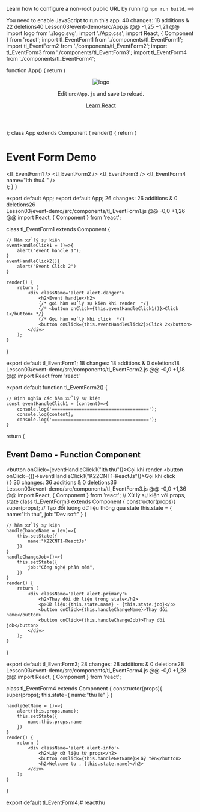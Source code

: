   Learn how to configure a non-root public URL by running `npm run build`.
    -->
    <title>React App</title>
    <link href="https://cdn.jsdelivr.net/npm/bootstrap@5.3.3/dist/css/bootstrap.min.css" rel="stylesheet" integrity="sha384-QWTKZyjpPEjISv5WaRU9OFeRpok6YctnYmDr5pNlyT2bRjXh0JMhjY6hW+ALEwIH" crossorigin="anonymous">
  </head>
  <body>
    <noscript>You need to enable JavaScript to run this app.</noscript>
 40 changes: 18 additions & 22 deletions40  
Lesson03/event-demo/src/App.js
@@ -1,25 +1,21 @@
import logo from './logo.svg';
import './App.css';
import React, { Component } from 'react';
import tl_EventForm1 from './components/tl_EventForm1';
import tl_EventForm2 from './components/tl_EventForm2';
import tl_EventForm3 from './components/tl_EventForm3';
import tl_EventForm4 from './components/tl_EventForm4';

function App() {
  return (
    <div className="App">
      <header className="App-header">
        <img src={logo} className="App-logo" alt="logo" />
        <p>
          Edit <code>src/App.js</code> and save to reload.
        </p>
        <a
          className="App-link"
          href="https://reactjs.org"
          target="_blank"
          rel="noopener noreferrer"
        >
          Learn React
        </a>
      </header>
    </div>
  );
class App extends Component {
  render() {
    return (
      <div className='container'>
          <h1>Event Form Demo</h1>
          <tl_EventForm1 />
          <tl_EventForm2 />
          <tl_EventForm3 />
          <tl_EventForm4 name="lth thu4
            " />
      </div>
    );
  }
}

export default App;
export default App;
 26 changes: 26 additions & 0 deletions26  
Lesson03/event-demo/src/components/tl_EventForm1.js
@@ -0,0 +1,26 @@
import React, { Component } from 'react';

class tl_EventForm1 extends Component {

    // Hàm xử lý sự kiện
    eventHandleClick1 = ()=>{
        alert("event handle 1");
    }
    eventHandleClick2(){
        alert("Event Click 2")
    }

    render() {
        return (
            <div className='alert alert-danger'>
                <h2>Event handle</h2>
                {/* gọi hàm xử lý sự kiện khi render  */}
                {/* <button onClick={this.eventHandleClick1()}>Click 1</button> */}
                {/* Gọi hàm xử lý khi click  */}
                <button onClick={this.eventHandleClick2}>Click 2</button>
            </div>
        );
    }
}

export default tl_EventForm1;
 18 changes: 18 additions & 0 deletions18  
Lesson03/event-demo/src/components/tl_EventForm2.js
@@ -0,0 +1,18 @@
import React from 'react'

export default function tl_EventForm2() {

    // Định nghĩa các hàm xử lý sự kiện
    const eventHandleClick1 = (content)=>{
        console.log('====================================');
        console.log(content);
        console.log('====================================');
    }
  return (
    <div className='alert alert-success'>
      <h2>Event Demo - Function Component</h2>
        <button onClick={eventHandleClick1("lth thu")}>Gọi khi render</button>
        <button onClick={()=>eventHandleClick1("K22CNT1-ReactJs")}>Gọi khi click </button>
    </div>
  )
}
 36 changes: 36 additions & 0 deletions36  
Lesson03/event-demo/src/components/tl_EventForm3.js
@@ -0,0 +1,36 @@
import React, { Component } from 'react';
// Xử lý sự kiện với props, state
class tl_EventForm3 extends Component {
    constructor(props){
        super(props);
        // Tạo đối tượng dữ liệu thông qua state
        this.state = {
            name:"lth thu",
            job:"Dev soft"
        }
    }

    // hàm xử lý sự kiện
    handleChangeName = (ev)=>{
        this.setState({
            name:"K22CNT1-ReactJs"
        })
    }
    handleChangeJob=()=>{
        this.setState({
            job:"Công nghệ phần mềm",
        })
    }
    render() {
        return (
            <div className='alert alert-primary'>
                <h2>Thay đổi dữ liệu trong state</h2>
                <p>Dữ liệu:{this.state.name} - {this.state.job}</p>
                <button onClick={this.handleChangeName}>Thay đổi name</button>
                <button onClick={this.handleChangeJob}>Thay đổi job</button>
            </div>
        );
    }
}

export default tl_EventForm3;
 28 changes: 28 additions & 0 deletions28  
Lesson03/event-demo/src/components/tl_EventForm4.js
@@ -0,0 +1,28 @@
import React, { Component } from 'react';

class tl_EventForm4 extends Component {
    constructor(props){
        super(props);
        this.state={
            name:"thu le"
        }
    }

    handleGetName = ()=>{
        alert(this.props.name);
        this.setState({
            name:this.props.name
        })
    }
    render() {
        return (
            <div className='alert alert-info'>
                <h2>Lấy dữ liệu từ props</h2>
                <button onClick={this.handleGetName}>Lấy tên</button>
                <h2>Welcome to , {this.state.name}</h2>
            </div>
        );
    }
}

export default tl_EventForm4;# reactthu
